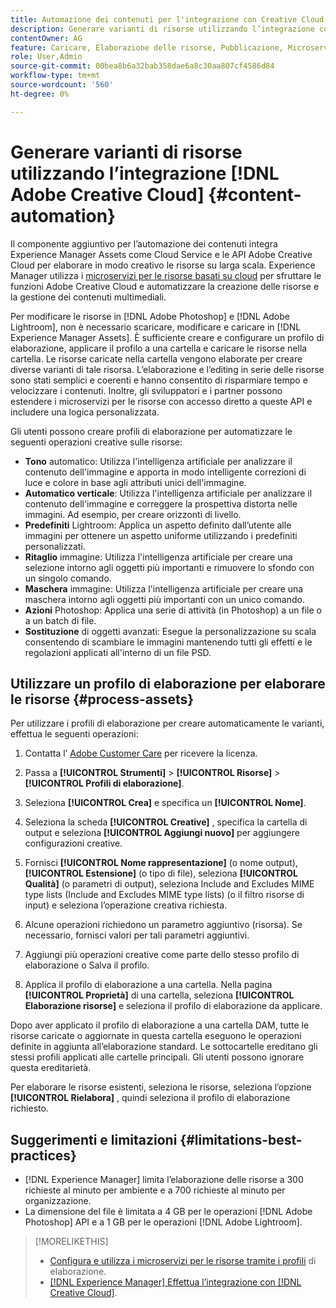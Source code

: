 ```yaml
---
title: Automazione dei contenuti per l'integrazione con Creative Cloud
description: Generare varianti di risorse utilizzando l’integrazione con Creative Cloud
contentOwner: AG
feature: Caricare, Elaborazione delle risorse, Pubblicazione, Microservizi di Asset compute, Flusso di lavoro
role: User,Admin
source-git-commit: 00bea8b6a32bab358dae6a8c30aa807cf4586d84
workflow-type: tm+mt
source-wordcount: '560'
ht-degree: 0%

---
```



# Generare varianti di risorse utilizzando l’integrazione [!DNL Adobe Creative Cloud] {#content-automation}

Il componente aggiuntivo per l’automazione dei contenuti integra Experience Manager Assets come Cloud Service e le API Adobe Creative Cloud per elaborare in modo creativo le risorse su larga scala. Experience Manager utilizza i [microservizi per le risorse basati su cloud](/help/assets/asset-microservices-overview.md) per sfruttare le funzioni Adobe Creative Cloud e automatizzare la creazione delle risorse e la gestione dei contenuti multimediali.

Per modificare le risorse in [!DNL Adobe Photoshop] e [!DNL Adobe Lightroom], non è necessario scaricare, modificare e caricare in [!DNL Experience Manager Assets]. È sufficiente creare e configurare un profilo di elaborazione, applicare il profilo a una cartella e caricare le risorse nella cartella. Le risorse caricate nella cartella vengono elaborate per creare diverse varianti di tale risorsa. L’elaborazione e l’editing in serie delle risorse sono stati semplici e coerenti e hanno consentito di risparmiare tempo e velocizzare i contenuti. Inoltre, gli sviluppatori e i partner possono estendere i microservizi per le risorse con accesso diretto a queste API e includere una logica personalizzata.

Gli utenti possono creare profili di elaborazione per automatizzare le seguenti operazioni creative sulle risorse:

* **Tono** automatico: Utilizza l&#39;intelligenza artificiale per analizzare il contenuto dell&#39;immagine e apporta in modo intelligente correzioni di luce e colore in base agli attributi unici dell&#39;immagine.
* **Automatico verticale**: Utilizza l&#39;intelligenza artificiale per analizzare il contenuto dell&#39;immagine e correggere la prospettiva distorta nelle immagini. Ad esempio, per creare orizzonti di livello.
* **Predefiniti** Lightroom: Applica un aspetto definito dall’utente alle immagini per ottenere un aspetto uniforme utilizzando i predefiniti personalizzati.
* **Ritaglio** immagine: Utilizza l&#39;intelligenza artificiale per creare una selezione intorno agli oggetti più importanti e rimuovere lo sfondo con un singolo comando.
* **Maschera** immagine: Utilizza l&#39;intelligenza artificiale per creare una maschera intorno agli oggetti più importanti con un unico comando.
* **Azioni** Photoshop: Applica una serie di attività (in Photoshop) a un file o a un batch di file.
* **Sostituzione** di oggetti avanzati: Esegue la personalizzazione su scala consentendo di scambiare le immagini mantenendo tutti gli effetti e le regolazioni applicati all&#39;interno di un file PSD.

## Utilizzare un profilo di elaborazione per elaborare le risorse {#process-assets}

Per utilizzare i profili di elaborazione per creare automaticamente le varianti, effettua le seguenti operazioni:

1. Contatta l’ [Adobe Customer Care](https://experienceleague.adobe.com/#support) per ricevere la licenza.

1. Passa a **[!UICONTROL Strumenti]** > **[!UICONTROL Risorse]** > **[!UICONTROL Profili di elaborazione]**.

1. Seleziona **[!UICONTROL Crea]** e specifica un **[!UICONTROL Nome]**.

1. Seleziona la scheda **[!UICONTROL Creative]** , specifica la cartella di output e seleziona **[!UICONTROL Aggiungi nuovo]** per aggiungere configurazioni creative.

1. Fornisci **[!UICONTROL Nome rappresentazione]** (o nome output), **[!UICONTROL Estensione]** (o tipo di file), seleziona **[!UICONTROL Qualità]** (o parametri di output), seleziona Include and Excludes MIME type lists (Include and Excludes MIME type lists) (o il filtro risorse di input) e seleziona l’operazione creativa richiesta.

1. Alcune operazioni richiedono un parametro aggiuntivo (risorsa). Se necessario, fornisci valori per tali parametri aggiuntivi.

1. Aggiungi più operazioni creative come parte dello stesso profilo di elaborazione o Salva il profilo.

1. Applica il profilo di elaborazione a una cartella. Nella pagina **[!UICONTROL Proprietà]** di una cartella, seleziona **[!UICONTROL Elaborazione risorse]** e seleziona il profilo di elaborazione da applicare.

Dopo aver applicato il profilo di elaborazione a una cartella DAM, tutte le risorse caricate o aggiornate in questa cartella eseguono le operazioni definite in aggiunta all’elaborazione standard. Le sottocartelle ereditano gli stessi profili applicati alle cartelle principali. Gli utenti possono ignorare questa ereditarietà.

Per elaborare le risorse esistenti, seleziona le risorse, seleziona l’opzione **[!UICONTROL Rielabora]** , quindi seleziona il profilo di elaborazione richiesto.

## Suggerimenti e limitazioni {#limitations-best-practices}

* [!DNL Experience Manager] limita l’elaborazione delle risorse a 300 richieste al minuto per ambiente e a 700 richieste al minuto per organizzazione.
* La dimensione del file è limitata a 4 GB per le operazioni [!DNL Adobe Photoshop] API e a 1 GB per le operazioni [!DNL Adobe Lightroom].

>[!MORELIKETHIS]
>
>* [Configura e utilizza i microservizi per le risorse tramite i profili](/help/assets/asset-microservices-configure-and-use.md) di elaborazione.
>* [ [!DNL Experience Manager] Effettua l’integrazione con [!DNL Creative Cloud]](/help/assets/aem-cc-integration-best-practices.md).

